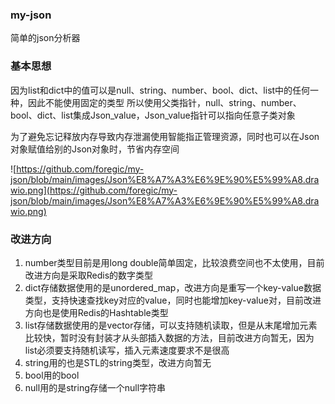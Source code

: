 ### my-json
简单的json分析器


### 基本思想
因为list和dict中的值可以是null、string、number、bool、dict、list中的任何一种，因此不能使用固定的类型
所以使用父类指针，null、string、number、bool、dict、list集成Json_value，Json_value指针可以指向任意子类对象

为了避免忘记释放内存导致内存泄漏使用智能指正管理资源，同时也可以在Json对象赋值给别的Json对象时，节省内存空间

![https://github.com/foregic/my-json/blob/main/images/Json%E8%A7%A3%E6%9E%90%E5%99%A8.drawio.png](https://github.com/foregic/my-json/blob/main/images/Json%E8%A7%A3%E6%9E%90%E5%99%A8.drawio.png)


### 改进方向
1. number类型目前是用long double简单固定，比较浪费空间也不太使用，目前改进方向是采取Redis的数字类型
2. dict存储数据使用的是unordered_map，改进方向是重写一个key-value数据类型，支持快速查找key对应的value，同时也能增加key-value对，目前改进方向也是使用Redis的Hashtable类型
3. list存储数据使用的是vector存储，可以支持随机读取，但是从末尾增加元素比较快，暂时没有封装才从头部插入数据的方法，目前改进方向暂无，因为list必须要支持随机读写，插入元素速度要求不是很高
4. string用的也是STL的string类型，改进方向暂无
5. bool用的bool
6. null用的是string存储一个null字符串
